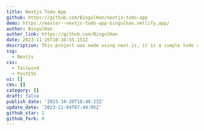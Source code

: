 ```yaml
---
title: Nextjs Todo App
github: https://github.com/BingulHan/nextjs-todo-app
demo: https://master--nextjs-todo-app-bingulhan.netlify.app/
author: BingulHan
author_link: https://github.com/BingulHan
date: 2023-11-26T10:34:55.151Z
description: This project was made using next.js, it is a simple todo application
ssg:
  - Nextjs
css:
  - Tailwind
  - PostCSS
ui: []
cms: []
category: []
draft: false
publish_date: '2023-10-20T18:40:23Z'
update_date: '2023-11-04T07:44:05Z'
github_star: 1
github_fork: 0
---
```

